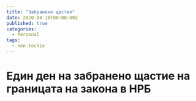 ```yaml
---
title: "Забранено щастие"
date: 2020-04-18T00:00:00Z
published: true
categories:
  - Personal
tags:
  - non-techie
---
```


# Един ден на забранено щастие на границата на закона в НРБ





